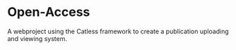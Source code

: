 # Open-Access
A webproject using the Catless framework to create a publication uploading and viewing system.
